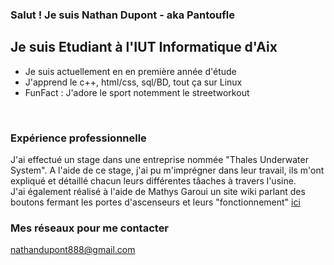 ### Salut ! Je suis Nathan Dupont - aka Pantoufle

## Je suis Etudiant à l'IUT Informatique d'Aix
- Je suis actuellement en en première année d'étude
- J'apprend le c++, html/css, sql/BD, tout ça sur Linux
- FunFact : J'adore le sport notemment le streetworkout
<br/>

### Expérience professionnelle
J'ai effectué un stage dans une entreprise nommée "Thales Underwater System". A l'aide de ce stage, j'ai pu m'imprégner dans leur travail, ils m'ont expliqué et détaillé chacun leurs différentes tâaches à travers l'usine.<br/>
J'ai également réalisé à l'aide de Mathys Garoui un site wiki parlant des boutons fermant les portes d'ascenseurs et leurs "fonctionnement" [ici]
<br/>
### Mes réseaux pour me contacter

nathandupont888@gmail.com

[ici]: https://boutons-de-fermeture-de-porte-des-ascenseurs.fandom.com/fr/wiki/Wiki_Boutons_de_fermeture_de_porte_des_ascenseurs#Comment_fonctionnent_les_boutons_de_l.27ascenseur_.3F
